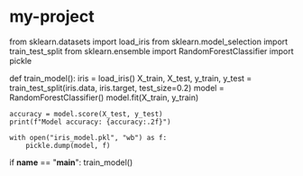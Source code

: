 # my-project
from sklearn.datasets import load_iris
from sklearn.model_selection import train_test_split
from sklearn.ensemble import RandomForestClassifier
import pickle

def train_model():
    iris = load_iris()
    X_train, X_test, y_train, y_test = train_test_split(iris.data, iris.target, test_size=0.2)
    model = RandomForestClassifier()
    model.fit(X_train, y_train)

    accuracy = model.score(X_test, y_test)
    print(f"Model accuracy: {accuracy:.2f}")

    with open("iris_model.pkl", "wb") as f:
        pickle.dump(model, f)

if __name__ == "__main__":
    train_model()
